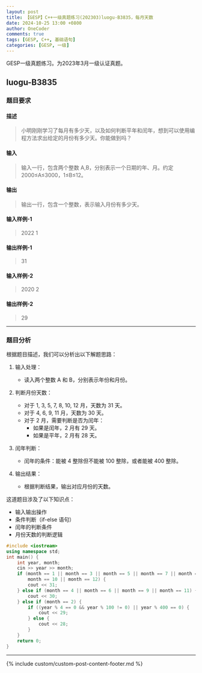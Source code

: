 ```yaml
---
layout: post
title: 【GESP】C++一级真题练习(202303)luogu-B3835，每月天数
date: 2024-10-25 13:00 +0800
author: OneCoder
comments: true
tags: [GESP, C++, 基础语句]
categories: [GESP, 一级]
---
```

GESP一级真题练习。为2023年3月一级认证真题。

<!--more-->

## luogu-B3835

### 题目要求

#### 描述

>小明刚刚学习了每月有多少天，以及如何判断平年和闰年，想到可以使用编程方法求出给定的月份有多少天。你能做到吗？

#### 输入

>输入一行，包含两个整数 A,B，分别表示一个日期的年、月。约定 2000≤A≤3000，1≤B≤12。

#### 输出

>输出一行，包含一个整数，表示输入月份有多少天。

#### 输入样例-1

>2022 1

#### 输出样例-1

>31

#### 输入样例-2

>2020 2

#### 输出样例-2

>29

---

### 题目分析

根据题目描述，我们可以分析出以下解题思路：

1. 输入处理：
   - 读入两个整数 A 和 B，分别表示年份和月份。

2. 判断月份天数：
   - 对于 1, 3, 5, 7, 8, 10, 12 月，天数为 31 天。
   - 对于 4, 6, 9, 11 月，天数为 30 天。
   - 对于 2 月，需要判断是否为闰年：
     - 如果是闰年，2 月有 29 天。
     - 如果是平年，2 月有 28 天。

3. 闰年判断：
   - 闰年的条件：能被 4 整除但不能被 100 整除，或者能被 400 整除。

4. 输出结果：
   - 根据判断结果，输出对应月份的天数。

这道题目涉及了以下知识点：

- 输入输出操作
- 条件判断（if-else 语句）
- 闰年的判断条件
- 月份天数的判断逻辑

```cpp
#include <iostream>
using namespace std;
int main() {
    int year, month;
    cin >> year >> month;
    if (month == 1 || month == 3 || month == 5 || month == 7 || month == 8 ||
        month == 10 || month == 12) {
        cout << 31;
    } else if (month == 4 || month == 6 || month == 9 || month == 11) {
        cout << 30;
    } else if (month == 2) {
        if ((year % 4 == 0 && year % 100 != 0) || year % 400 == 0) {
            cout << 29;
        } else {
            cout << 28;
        }
    }
    return 0;
}
```

---

{% include custom/custom-post-content-footer.md %}

